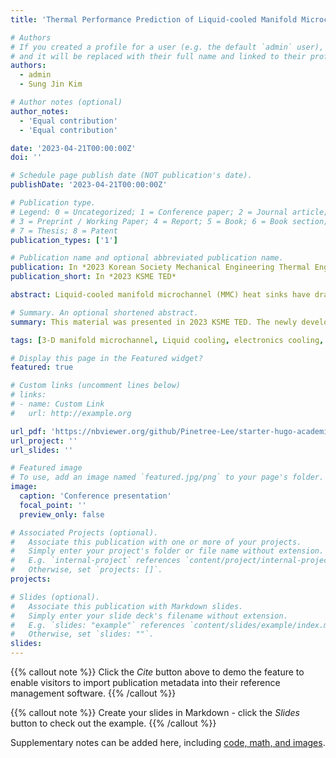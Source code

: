 ```yaml
---
title: 'Thermal Performance Prediction of Liquid-cooled Manifold Microchannel (MMC) Heat Sinks with Plate Fins'

# Authors
# If you created a profile for a user (e.g. the default `admin` user), write the username (folder name) here
# and it will be replaced with their full name and linked to their profile.
authors:
  - admin
  - Sung Jin Kim

# Author notes (optional)
author_notes:
  - 'Equal contribution'
  - 'Equal contribution'

date: '2023-04-21T00:00:00Z'
doi: ''

# Schedule page publish date (NOT publication's date).
publishDate: '2023-04-21T00:00:00Z'

# Publication type.
# Legend: 0 = Uncategorized; 1 = Conference paper; 2 = Journal article;
# 3 = Preprint / Working Paper; 4 = Report; 5 = Book; 6 = Book section;
# 7 = Thesis; 8 = Patent
publication_types: ['1']

# Publication name and optional abbreviated publication name.
publication: In *2023 Korean Society Mechanical Engineering Thermal Engineering Division*
publication_short: In *2023 KSME TED*

abstract: Liquid-cooled manifold microchannel (MMC) heat sinks have drawn attention as a promising cooling solution to high performance electronic systems such as laser diodes, DC/DC converters, and inverters. Due to heat transfer enhancements attributed to developing flow and jet impingement, MMC heat sinks have higher heat transfer coefficients than conventional microchannel heat sinks. However, previous 1-D parallel flow models have neglected the heat transfer enhancement induced by jet impingement, resulting in inaccurate thermal performance predictions for MMC heat sinks. This paper proposes a new semi-analytical heat transfer model that takes into account the heat transfer enhancement due to developing flow and jet impingement, leading to more accurate thermal performance predictions for MMC heat sinks. The model proposes a Nusselt number correlation that is a function of dimensionless parameters, including dimensionless flow length, channel aspect ratio, and jet Reynolds number. A parametric study is conducted using 3-D numerical simulation to obtain the undertermined coefficients of the correlation. Subsequently, the total thermal resistance of MMC heat sinks is predicted using the effectiveness-NTU approach. The results indicate that the predictions of the model show good agreement with experimental data to within 20%.

# Summary. An optional shortened abstract.
summary: This material was presented in 2023 KSME TED. The newly developed semi-analytical heat transfer model of MMC heat sinks is proposed and the prediciton of the model shows good agreement with experimental data within 20% margin of error.

tags: [3-D manifold microchannel, Liquid cooling, electronics cooling, heat sink]

# Display this page in the Featured widget?
featured: true

# Custom links (uncomment lines below)
# links:
# - name: Custom Link
#   url: http://example.org

url_pdf: 'https://nbviewer.org/github/Pinetree-Lee/starter-hugo-academic/blob/main/assets/media/pdfs/2023_KSME_TED_extended_abstract_Hansol_Lee.pdf'
url_project: ''
url_slides: ''

# Featured image
# To use, add an image named `featured.jpg/png` to your page's folder.
image:
  caption: 'Conference presentation'
  focal_point: ''
  preview_only: false

# Associated Projects (optional).
#   Associate this publication with one or more of your projects.
#   Simply enter your project's folder or file name without extension.
#   E.g. `internal-project` references `content/project/internal-project/index.md`.
#   Otherwise, set `projects: []`.
projects:

# Slides (optional).
#   Associate this publication with Markdown slides.
#   Simply enter your slide deck's filename without extension.
#   E.g. `slides: "example"` references `content/slides/example/index.md`.
#   Otherwise, set `slides: ""`.
slides: 
---
```


{{% callout note %}}
Click the _Cite_ button above to demo the feature to enable visitors to import publication metadata into their reference management software.
{{% /callout %}}

{{% callout note %}}
Create your slides in Markdown - click the _Slides_ button to check out the example.
{{% /callout %}}

Supplementary notes can be added here, including [code, math, and images](https://wowchemy.com/docs/writing-markdown-latex/).
